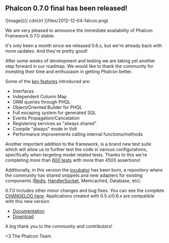## Phalcon 0.7.0 final has been released!

![image]({{ cdnUrl }}files/2012-12-04-falcon.png)

We are very pleased to announce the immediate availability of Phalcon Framework 0.7.0 stable.

It's only been a month since we released 0.6.x, but we're already back with more updates. And they're pretty good!

After some weeks of development and testing we are taking yet another step forward in our roadmap. We would like to thank the community for investing their time and enthusiasm in getting Phalcon better.

Some of the [key features](/post/phalcon-0-7-0-beta-released) introduced are:

- Interfaces
- Independent Column Map
- ORM queries through PHQL
- Object/Oriented Builder for PHQL
- Full escaping system for generated SQL
- Events Propagation/Cancelation
- Registering services as "always shared"
- Compile "always" mode in Volt
- Performance improvements calling internal functions/methods

Another important addition to the framework, is a brand new test suite which will allow us to further test the code in various configurations, specifically when targeting model related tests. Thanks to this we're completing more than [600 tests](https://travis-ci.org/phalcon/cphalcon/builds/3499298) with more than 4500 assertions!

Additionally, in this version the [incubator](https://github.com/phalcon/incubator) has been born, a repository where the community has shared snippets and new adapters for existing components ([Redis](http://redis.io/), [HandlerSocket](http://yoshinorimatsunobu.blogspot.com/search/label/handlersocket), Memcached, Database, etc).

0.7.0 includes other minor changes and bug fixes. You can see the complete [CHANGELOG here](https://github.com/phalcon/cphalcon/blob/0.7.0/CHANGELOG). Applications created with 0.5.x/0.6.x are compatible with this new version.

- [Documentation](https://docs.phalconphp.com/en/latest/)
- [Download](https://phalconphp.com/download)

A big thank you to the community and contributors!


<3 The Phalcon Team
